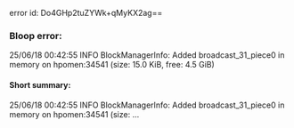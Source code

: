 error id: Do4GHp2tuZYWk+qMyKX2ag==
### Bloop error:

25/06/18 00:42:55 INFO BlockManagerInfo: Added broadcast_31_piece0 in memory on hpomen:34541 (size: 15.0 KiB, free: 4.5 GiB)
#### Short summary: 

25/06/18 00:42:55 INFO BlockManagerInfo: Added broadcast_31_piece0 in memory on hpomen:34541 (size: ...